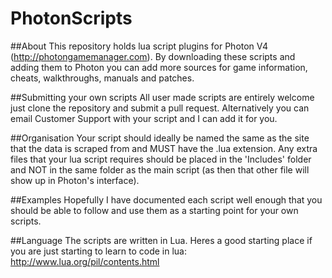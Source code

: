 # PhotonScripts

##About
This repository holds lua script plugins for Photon V4 (http://photongamemanager.com). 
By downloading these scripts and adding them to Photon you can add more sources for game information, cheats, walkthroughs, manuals and patches.

##Submitting your own scripts
All user made scripts are entirely welcome just clone the repository and submit a pull request. Alternatively you can email Customer Support with your script and I can add it for you.

##Organisation
Your script should ideally be named the same as the site that the data is scraped from and MUST have the .lua extension. 
Any extra files that your lua script requires should be placed in the 'Includes' folder and NOT in the same folder as the main script (as then that other file will show up in Photon's interface).

##Examples
Hopefully I have documented each script well enough that you should be able to follow and use them as a starting point for your own scripts.

##Language
The scripts are written in Lua. Heres a good starting place if you are just starting to learn to code in lua: http://www.lua.org/pil/contents.html